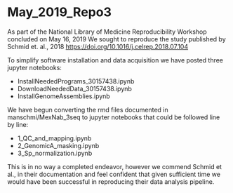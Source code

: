 # May_2019_Repo3

As part of the National Library of Medicine Reproducibility Workshop concluded on May 16, 2019
We sought to reproduce the study published by Schmid et. al., 2018 
  https://doi.org/10.1016/j.celrep.2018.07.104
  
To simplify software installation and data acquisition we have posted three jupyter notebooks:
  - InstallNeededPrograms_30157438.ipynb 
  - DownloadNeededData_30157438.ipynb
  - InstallGenomeAssemblies.ipynb
  
We have begun converting the rmd files documented in manschmi/MexNab_3seq to jupyter notebooks that could be followed line by line:
  - 1_QC_and_mapping.ipynb
  - 2_GenomicA_masking.ipynb
  - 3_Sp_normalization.ipynb
  
This is in no way a completed endeavor, however we commend Schmid et al., in their documentation and feel confident that given sufficient time we would have been successful in reproducing their data analysis pipeline. 
